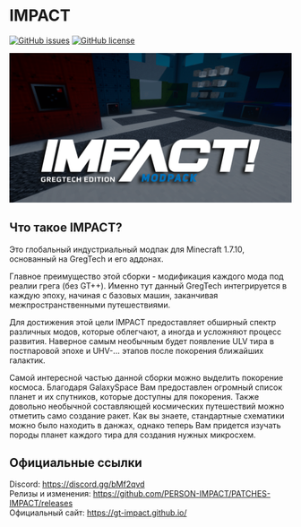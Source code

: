 # IMPACT

[![GitHub issues](https://img.shields.io/github/issues/GT-IMPACT/IMPACT-MODPACK?style=flat-square)](https://github.com/GT-IMPACT/IMPACT-MODPACK/issues) [![GitHub license](https://img.shields.io/github/license/GT-IMPACT/IMPACT-MODPACK?style=flat-square)](https://github.com/GT-IMPACT/IMPACT-MODPACK/blob/Release/LICENSE)

![IMPACT](https://github.com/GT-IMPACT/IMPACT-MODPACK/blob/Release/impactTwitch.png)

## Что такое IMPACT?

Это глобальный индустриальный модпак для Minecraft 1.7.10, основанный на GregTech и его аддонах.

Главное преимущество этой сборки - модификация каждого мода под реалии грега (без GT++). Именно тут данный GregTech интегрируется в каждую эпоху, начиная с базовых машин, заканчивая межпространственными путешествиями.

Для достижения этой цели IMPACT предоставляет обширный спектр различных модов, которые облегчают, а иногда и усложняют процесс развития. Наверное самым необычным будет появление ULV тира в постпаровой эпохе и UHV-... этапов после покорения ближайших галактик.

Самой интересной частью данной сборки можно выделить покорение космоса. Благодаря GalaxySpace Вам предоставлен огромный список планет и их спутников, которые доступны для покорения. Также довольно необычной составляющей космических путешествий можно отметить само создание ракет. Как вы знаете, стандартные схематики можно было находить в данжах, однако теперь Вам придется изучать породы планет каждого тира для создания нужных микросхем.

## Официальные ссылки

Discord: https://discord.gg/bMf2qvd<BR>
Релизы и изменения: https://github.com/PERSON-IMPACT/PATCHES-IMPACT/releases<BR>
Официальный сайт: https://gt-impact.github.io/<BR>
